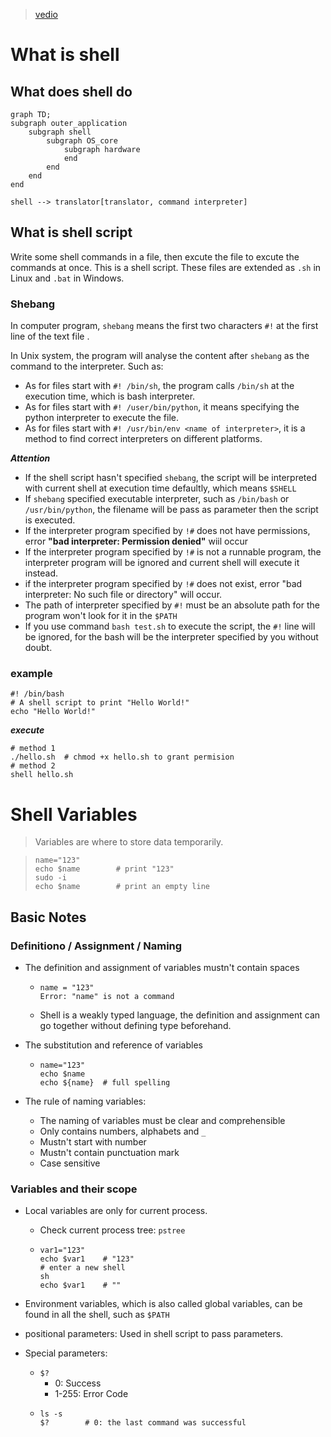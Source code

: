 > [vedio](https://www.bilibili.com/video/BV1Aa411e7Rg)

# What is shell

## What does shell do

```mermaid
graph TD;
subgraph outer_application
	subgraph shell
		subgraph OS_core
			subgraph hardware
			end
		end
	end
end

shell --> translator[translator, command interpreter]
```

## What is shell script

Write some shell commands in a file, then excute the file to excute the commands at once. This is a shell script. These files are extended as `.sh` in Linux and `.bat` in Windows.

### Shebang

In computer program, `shebang` means the first two characters `#!` at the first line of the text file .

In Unix system, the program will analyse the content after `shebang` as the command to the interpreter. Such as:

*	As for files start with `#! /bin/sh`, the program calls `/bin/sh` at the execution time, which is bash interpreter.
*	As for files start with `#! /user/bin/python`, it means specifying the python interpreter to execute the file.
*	As for files start with `#! /usr/bin/env <name of interpreter>`, it is a method to find correct interpreters on different platforms.

***Attention***

* If the shell script hasn't specified `shebang`, the script will be interpreted with current shell at execution time defaultly, which means `$SHELL`
* If `shebang` specified executable interpreter, such as `/bin/bash` or `/usr/bin/python`, the filename will be pass as parameter then the script is executed.
* If the interpreter program specified by `!#` does not have permissions, error **"bad interpreter: Permission denied"** wiil occur
* If the interpreter program specified by `!#` is not a runnable program, the interpreter program will be ignored and current shell will execute it instead.
* if the interpreter program specified by `!#` does not exist, error "bad interpreter: No such file or directory" will occur.
* The path of interpreter specified by `#!` must be an absolute path for the program won't look for it in the `$PATH`
* If you use command `bash test.sh` to execute the script, the `#!` line will be ignored, for the bash will be the interpreter specified by you without doubt.

### example

```shell
#! /bin/bash
# A shell script to print "Hello World!"
echo "Hello World!"
```

***execute***
```shell
# method 1
./hello.sh	# chmod +x hello.sh to grant permision
# method 2
shell hello.sh
```

# Shell Variables

> Variables are where to store data temporarily.

> ```shell
> name="123"
> echo $name		# print "123"
> sudo -i
> echo $name		# print an empty line
> ```

## Basic Notes

### Definitiono / Assignment / Naming

* The definition and assignment of variables mustn't contain spaces
	* ```shell
	  name = "123"
	  Error: "name" is not a command
	  ```
	
	* Shell is a weakly typed language, the definition and assignment can go together without defining type beforehand.
* The substitution and reference of variables
	* ```shell
	  name="123"
	  echo $name
	  echo ${name}	# full spelling
	  ```
* The rule of naming variables:

	* The naming of variables must be clear and comprehensible 
	* Only contains numbers, alphabets and `_`
	* Mustn't start with number
	* Mustn't contain punctuation mark
	* Case sensitive


### Variables and their scope

* Local variables are only for current process.

	* Check current process tree: `pstree`
	* ```shell
	  var1="123"
	  echo $var1	# "123"
	  # enter a new shell
	  sh
	  echo $var1	# ""
	  ```
* Environment variables, which is also called global variables, can be found in all the shell, such as `$PATH`
* positional parameters: Used in shell script to pass parameters.
* Special parameters:

	* `$?`
		* 0: Success
		* 1-255: Error Code
	* ```shell
	  ls -s
	  $?		# 0: the last command was successful
	  ```


